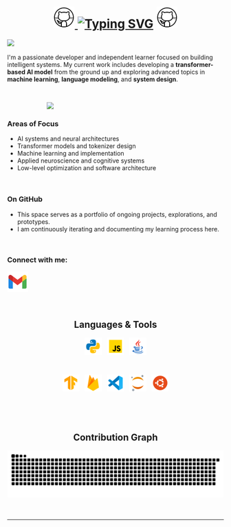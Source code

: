 <h1 align="center">
  <a href="#">
    <img width="50px" src="https://github.com/ZedUnknown/ZedUnknown/blob/main/img/gif/github.gif" />
  </a>
<a href="#"><img src="https://readme-typing-svg.herokuapp.com?font=Inter&weight=600&size=35&duration=3000&pause=3000&color=F73B3B&center=true&vCenter=true&width=435&lines=Welcome;I'm+Zed;print(%22Hello+World!%22)" alt="Typing SVG" /></a>
  <a href="#">
    <img width="50px" src="https://github.com/ZedUnknown/ZedUnknown/blob/main/img/gif/github.gif" />
 </a>
</h1>

<a href="#"><img width="1012px" src="https://media0.giphy.com/media/v1.Y2lkPTc5MGI3NjExazN3bXc4YXFjMTJ2ZzgybzRtM2JjM2Npd3o4emc3bm00eTk4a3Y2biZlcD12MV9pbnRlcm5hbF9naWZfYnlfaWQmY3Q9Zw/NKEt9elQ5cR68/giphy.gif"/></a>

I'm a passionate developer and independent learner focused on building intelligent systems. My current work includes developing a **transformer-based AI model** from the ground up and exploring advanced topics in **machine learning**, **language modeling**, and **system design**.

<br/>

<a href="#"><img align="right" width="412px" src="https://github.com/ZedUnknown/ZedUnknown/blob/main/img/gif/terminal-transparent.gif" ></a>

<br/>


### Areas of Focus

- AI systems and neural architectures  
- Transformer models and tokenizer design  
- Machine learning and implementation  
- Applied neuroscience and cognitive systems  
- Low-level optimization and software architecture

<br/>

### On GitHub

- This space serves as a portfolio of ongoing projects, explorations, and prototypes.  
- I am continuously iterating and documenting my learning process here.

<br/>

### Connect with me:

[![Gmail](https://github.com/ZedUnknown/ZedUnknown/blob/main/img/ico/social-media/gmail.png)](https://mail.google.com/mail/?view=cm&fs=1&to=zed@binarycells.com&su=Specify%20The%20Subject&body=Dear%20Zed,%0D%0A%0D%0A%0D%0A%0D%0A%0D%0ABest%20regards,%0D%0A[Your%20Name])

<br/>

<h2 align="center">
  Languages & Tools
</h2>


<p align="center" >
<a href="#"><img align="center" height="40" width="40" src="https://github.com/ZedUnknown/ZedUnknown/blob/main/img/ico/languages/python.png"/></a>
&nbsp;
<a href="#"><img align="center" height="40" width="40" src="https://github.com/ZedUnknown/ZedUnknown/blob/main/img/ico/languages/java-script.png"/></a>
&nbsp;
<a href="#"><img align="center" height="40" width="40" src="https://github.com/ZedUnknown/ZedUnknown/blob/main/img/ico/languages/java.png"/></a>
</p>
<br/>
<p align="center">
<a href="#"><img align="center" height="40" width="40" src="https://github.com/ZedUnknown/ZedUnknown/blob/main/img/ico/tools/tensorflow.png"/></a>
&nbsp;
<a href="#"><img align="center" height="40" width="40" src="https://github.com/ZedUnknown/ZedUnknown/blob/main/img/ico/tools/firebase.png"/></a>
&nbsp;
<a href="#"><img align="center" height="40" width="40" src="https://github.com/ZedUnknown/ZedUnknown/blob/main/img/ico/tools/vs-code.png"/></a>
&nbsp;
<a href="#"><img align="center" height="40" width="40" src="https://github.com/ZedUnknown/ZedUnknown/blob/main/img/ico/tools/jupyter.png"/></a>
&nbsp;
<a href="#"><img align="center" height="40" width="40" src="https://github.com/ZedUnknown/ZedUnknown/blob/main/img/ico/tools/ubuntu.png"/></a>

 </p>
<br/>
<br/>
<br/>
  
<div align="center">
  <h2>Contribution Graph</h2>
  <a href="#"><img src="https://raw.githubusercontent.com/ZedUnknown/ZedUnknown/output/github-contribution-grid-snake-dark.svg" alt="Contribution Graph"></a>
</div>

<br/>
<br/>
<hr>
